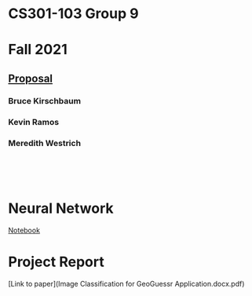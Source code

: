 # CS301-103 Group 9
# Fall 2021

## [Proposal](PROPOSAL.md)

### Bruce Kirschbaum
### Kevin Ramos
### Meredith Westrich

<br>
<br>
<br>

# Neural Network

[Notebook](convnet_for_geoguessr.ipynb)


# Project Report

[Link to paper](Image Classification for GeoGuessr Application.docx.pdf)
